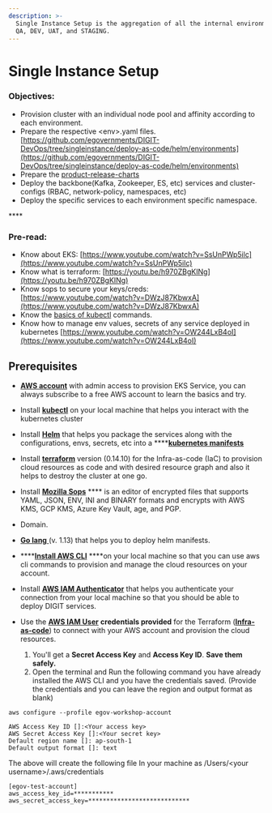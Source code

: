 ```yaml
---
description: >-
  Single Instance Setup is the aggregation of all the internal environments like
  QA, DEV, UAT, and STAGING.
---
```


# Single Instance Setup

### **Objectives:** <a href="#objectives" id="objectives"></a>

* Provision cluster with an individual node pool and affinity according to each environment.
* Prepare the respective \<env>.yaml files. [https://github.com/egovernments/DIGIT-DevOps/tree/singleinstance/deploy-as-code/helm/environments](https://github.com/egovernments/DIGIT-DevOps/tree/singleinstance/deploy-as-code/helm/environments)
* Prepare the [product-release-charts](https://github.com/egovernments/DIGIT-DevOps/tree/singleinstance/deploy-as-code/helm/product-release-charts)
* Deploy the backbone(Kafka, Zookeeper, ES, etc) services and cluster-configs (RBAC, network-policy, namespaces, etc)
* Deploy the specific services to each environment specific namespace.



&#x20;   ****   &#x20;

### Pre-read:

* Know about EKS: [https://www.youtube.com/watch?v=SsUnPWp5ilc](https://www.youtube.com/watch?v=SsUnPWp5ilc)
* Know what is terraform: [https://youtu.be/h970ZBgKINg](https://youtu.be/h970ZBgKINg)
* Know sops to secure your keys/creds: [https://www.youtube.com/watch?v=DWzJ87KbwxA](https://www.youtube.com/watch?v=DWzJ87KbwxA)
* Know the [basics of kubectl](https://www.tutorialspoint.com/kubernetes/kubernetes\_kubectl\_commands.htm) commands.
* Know how to manage env values, secrets of any service deployed in kubernetes [https://www.youtube.com/watch?v=OW244LxB4oI](https://www.youtube.com/watch?v=OW244LxB4oI)



## Prerequisites <a href="#prerequisites" id="prerequisites"></a>

* [**AWS account**](https://portal.aws.amazon.com/billing/signup?nc2=h\_ct\&src=default\&redirect\_url=https%3A%2F%2Faws.amazon.com%2Fregistration-confirmation#/start) with admin access to provision EKS Service, you can always subscribe to a free AWS account to learn the basics and try.
* Install [**kubectl**](https://kubernetes.io/docs/tasks/tools/) on your local machine that helps you interact with the kubernetes cluster
* Install [**Helm**](https://helm.sh/docs/intro/install/) that helps you package the services along with the configurations, envs, secrets, etc into a \*\*\*\*[**kubernetes manifests**](https://devspace.cloud/docs/cli/deployment/kubernetes-manifests/what-are-manifests)
* Install [**terraform**](https://releases.hashicorp.com/terraform/0.14.10/) version (0.14.10) for the Infra-as-code (IaC) to provision cloud resources as code and with desired resource graph and also it helps to destroy the cluster at one go.
* Install [**Mozilla Sops**](https://github.com/mozilla/sops#:\~:text=SOPS%20has%20the%20ability%20to,to%20the%20least%20secure%20one) **** is an editor of encrypted files that supports YAML, JSON, ENV, INI and BINARY formats and encrypts with AWS KMS, GCP KMS, Azure Key Vault, age, and PGP.
* Domain.
* [**Go lang** ](https://golang.org/doc/install)(v. 1.13) that helps you to deploy helm manifests.
* \*\*\*\*[**Install AWS CLI**](https://docs.aws.amazon.com/cli/latest/userguide/cli-chap-install.html) \*\*\*\*on your local machine so that you can use aws cli commands to provision and manage the cloud resources on your account.
* Install [**AWS IAM Authenticator**](https://docs.aws.amazon.com/eks/latest/userguide/install-aws-iam-authenticator.html) that helps you authenticate your connection from your local machine so that you should be able to deploy DIGIT services.
*   Use the [**AWS IAM User**](https://docs.aws.amazon.com/IAM/latest/UserGuide/id\_users\_create.html) **credentials provided** for the Terraform ([**Infra-as-code**](https://devops.digit.org/devops-general/infra-as-code)) to connect with your AWS account and provision the cloud resources.

    1. You'll get a **Secret Access Key** and **Access Key ID**. **Save them safely.**
    2. Open the terminal and Run the following command you have already installed the AWS CLI and you have the credentials saved. (Provide the credentials and you can leave the region and output format as blank)

    &#x20;

```
aws configure --profile egov-workshop-account 

AWS Access Key ID []:<Your access key>
AWS Secret Access Key []:<Your secret key>
Default region name []: ap-south-1
Default output format []: text
```

The above will create the following file In your machine as /Users/\<your username>/.aws/credentials

```
[egov-test-account] 
aws_access_key_id=*********** 
aws_secret_access_key=****************************
```
